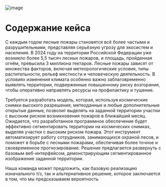![image](https://github.com/user-attachments/assets/74dcd078-a291-4090-b815-2cd1b38d9b1a)

# Содержание кейса
С каждым годом лесные пожары становятся всё более частыми и разрушительными, представляя серьёзную угрозу для экосистем и населения. В 2024 году на территории Российской Федерации уже возникло более 5,5 тысяч лесных пожаров, и площадь, пройденная огнём, превысила 3 миллиона гектаров. Лесные пожары зависят от множества факторов, включая метеорологические условия, типы растительности, рельеф местности и человеческую деятельность. В условиях изменения климата особенно важно заблаговременно выявлять территории, подверженные повышенному риску возгорания, чтобы оперативно направлять ресурсы на профилактику и тушение.

﻿Требуется разработать модель, которая, используя космические снимки высокого разрешения, метеоданные и любые дополнительные открытые данные, позволит выделять на заданной территории участки с высоким риском возникновения пожаров в ближайший месяц. Ожидается, что разработанное программное обеспечение будет эффективно сегментировать территории на космических снимках, выделяя участки с высоким риском пожара. Этот инструмент автоматизирует работу сотрудников, занимающихся охраной лесов, и поможет в борьбе с лесными пожарами, обеспечивая более точное и своевременное прогнозирование. Решение предлагается развернуть с базовым веб-интерфейсом, демонстрирующим сегментированное изображение заданной территории.

Наша команда может предложить, как базовую реализацию изначального т/з, так и альтернативное решение, которое заключается в том, что мы предсказываем вероятность
